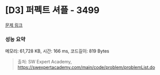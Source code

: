 # [D3] 퍼펙트 셔플 - 3499 

[문제 링크](https://swexpertacademy.com/main/code/problem/problemDetail.do?contestProbId=AWGsRbk6AQIDFAVW) 

### 성능 요약

메모리: 61,728 KB, 시간: 166 ms, 코드길이: 819 Bytes



> 출처: SW Expert Academy, https://swexpertacademy.com/main/code/problem/problemList.do